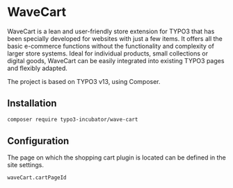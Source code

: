 # WaveCart

WaveCart is a lean and user-friendly store extension for TYPO3 that has been specially developed for websites with just a few items. It offers all the basic e-commerce functions without the functionality and complexity of larger store systems. Ideal for individual products, small collections or digital goods, WaveCart can be easily integrated into existing TYPO3 pages and flexibly adapted.

The project is based on TYPO3 v13, using Composer.

## Installation

```sh
composer require typo3-incubator/wave-cart
```

## Configuration
The page on which the shopping cart plugin is located can be defined in the site settings.
```sh
waveCart.cartPageId
```
